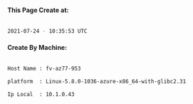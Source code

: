 
   
#### This Page Create at:

```bash

2021-07-24 - 10:35:53 UTC

```

#### Create By Machine:

```bash

Host Name : fv-az77-953

platform  : Linux-5.8.0-1036-azure-x86_64-with-glibc2.31

Ip Local  : 10.1.0.43

```

